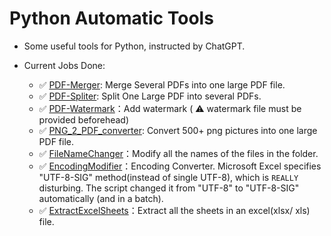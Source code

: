 # Python Automatic Tools 


- Some useful tools for Python, instructed by ChatGPT.

- Current Jobs Done:
    - ✅ [PDF-Merger](./PDFMerger/): Merge Several PDFs into one large PDF file.
    - ✅ [PDF-Spliter](./PDFSpliter/): Split One Large PDF into several PDFs.
    - ✅ [PDF-Watermark](./PDFWatermark/)：Add watermark ( ⚠️ watermark file must be provided beforehead)
    - ✅ [PNG_2_PDF_converter](./PNG_2_PDF_converter/): Convert 500+ png pictures into one large PDF file.
    - ✅ [FileNameChanger](./FileNameChanger/)：Modify all the names of the files in the folder.
    - ✅ [EncodingModifier](./EncodingModifier/)：Encoding Converter. Microsoft Excel specifies "UTF-8-SIG" method(instead of single UTF-8), which is `REALLY` disturbing. The script changed it from "UTF-8" to "UTF-8-SIG" automatically (and in a batch).
    - ✅ [ExtractExcelSheets](./ExtractExcelSheets/)：Extract all the sheets in an excel(xlsx/ xls) file.